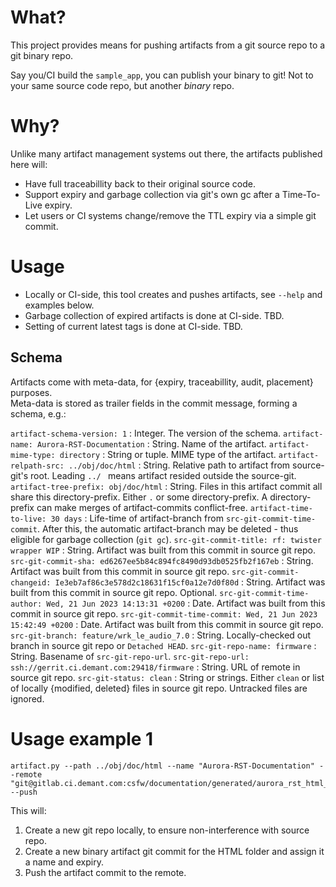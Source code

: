 # What?
This project provides means for pushing artifacts from a git source repo to a git binary repo.

Say you/CI build the `sample_app`, you can publish your binary to git! Not to your same source code repo, but another *binary* repo.


# Why?
Unlike many artifact management systems out there, the artifacts published here will:
- Have full traceabillity back to their original source code.
- Support expiry and garbage collection via git's own gc after a Time-To-Live expiry.
- Let users or CI systems change/remove the TTL expiry via a simple git commit.


# Usage
* Locally or CI-side, this tool creates and pushes artifacts, see `--help` and examples below.
* Garbage collection of expired artifacts is done at CI-side. TBD.
* Setting of current latest tags is done at CI-side. TBD.


## Schema
Artifacts come with meta-data, for {expiry, traceabillity, audit, placement} purposes. \
Meta-data is stored as trailer fields in the commit message, forming a schema, e.g.:

`artifact-schema-version: 1` : Integer. The version of the schema.
`artifact-name: Aurora-RST-Documentation` : String. Name of the artifact.
`artifact-mime-type: directory` : String or tuple. MIME type of the artifact.
`artifact-relpath-src: ../obj/doc/html` : String. Relative path to artifact from source-git's root. Leading `../ ` means artifact resided outside the source-git.
`artifact-tree-prefix: obj/doc/html` : String. Files in this artifact commit all share this directory-prefix. Either `.` or some directory-prefix. A directory-prefix can make merges of artifact-commits conflict-free.
`artifact-time-to-live: 30 days` : Life-time of artifact-branch from `src-git-commit-time-commit`. After this, the automatic artifact-branch may be deleted - thus eligible for garbage collection (`git gc`).
`src-git-commit-title: rf: twister wrapper WIP` : String. Artifact was built from this commit in source git repo.
`src-git-commit-sha: ed6267ee5b84c894fc8490d93db0525fb2f167eb` : String. Artifact was built from this commit in source git repo.
`src-git-commit-changeid: Ie3eb7af86c3e578d2c18631f15cf0a12e7d0f80d` : String. Artifact was built from this commit in source git repo. Optional.
`src-git-commit-time-author: Wed, 21 Jun 2023 14:13:31 +0200` : Date. Artifact was built from this commit in source git repo.
`src-git-commit-time-commit: Wed, 21 Jun 2023 15:42:49 +0200` : Date. Artifact was built from this commit in source git repo.
`src-git-branch: feature/wrk_le_audio_7.0` : String. Locally-checked out branch in source git repo or `Detached HEAD`.
`src-git-repo-name: firmware` : String. Basename of `src-git-repo-url`.
`src-git-repo-url: ssh://gerrit.ci.demant.com:29418/firmware` : String. URL of remote in source git repo.
`src-git-status: clean` : String or strings. Either `clean` or list of locally {modified, deleted} files in source git repo. Untracked files are ignored.




# Usage example 1
```
artifact.py --path ../obj/doc/html --name "Aurora-RST-Documentation" --remote "git@gitlab.ci.demant.com:csfw/documentation/generated/aurora_rst_html_mpeddemo.git" --push
```

This will:

  1. Create a new git repo locally, to ensure non-interference with source repo.
  2. Create a new binary artifact git commit for the HTML folder and assign it a name and expiry.
  3. Push the artifact commit to the remote.


